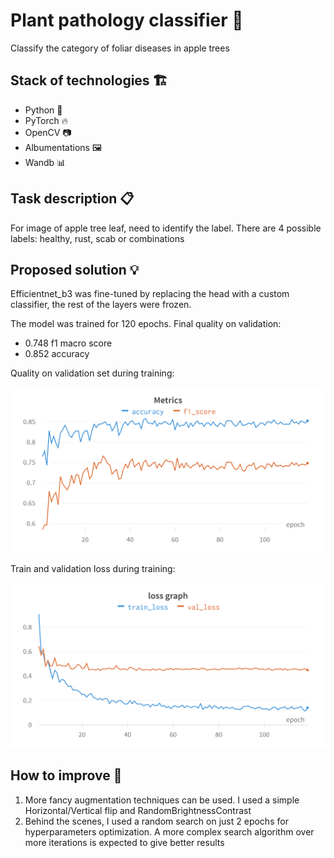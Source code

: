 # Plant pathology classifier 🍃
Classify the category of foliar diseases in apple trees
## Stack of technologies 🏗
- Python 🐍
- PyTorch 🔥
- OpenCV 📷
- Albumentations 🖼️
- Wandb 📊
## Task description 📋
For image of apple tree leaf, need to identify the label. There are 4 possible labels: healthy, rust, scab or combinations
## Proposed solution 💡
Efficientnet_b3 was fine-tuned by replacing the head with a custom classifier, the rest of the layers were frozen. 

The model was trained for 120 epochs. Final quality on validation: 
- 0.748 f1 macro score 
- 0.852 accuracy

Quality on validation set during training:

<img src="images/metrics_graph.png" alt="map" width="600"/>

Train and validation loss during training:

<img src="images/loss_graph.png" alt="map" width="600"/>

## How to improve 🔨
1. More fancy augmentation techniques can be used. I used a simple Horizontal/Vertical flip and RandomBrightnessContrast
2. Behind the scenes, I used a random search on just 2 epochs for hyperparameters optimization. A more complex search algorithm over more iterations is expected to give better results
